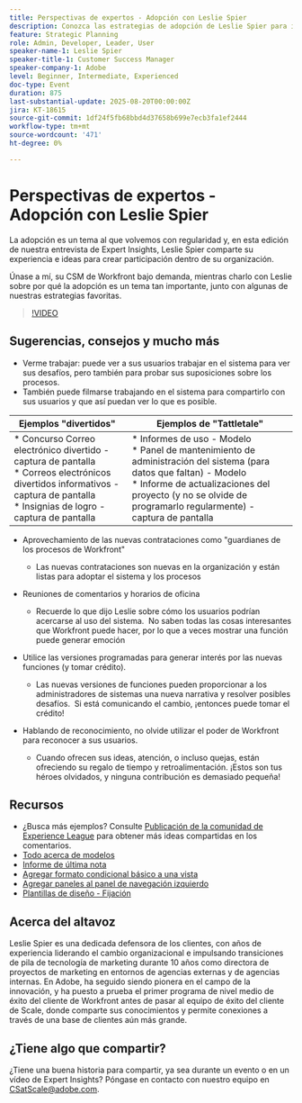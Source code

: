 ```yaml
---
title: Perspectivas de expertos - Adopción con Leslie Spier
description: Conozca las estrategias de adopción de Leslie Spier para impulsar la participación de Workfront, mejorar los procesos y reconocer las contribuciones de los usuarios.
feature: Strategic Planning
role: Admin, Developer, Leader, User
speaker-name-1: Leslie Spier
speaker-title-1: Customer Success Manager
speaker-company-1: Adobe
level: Beginner, Intermediate, Experienced
doc-type: Event
duration: 875
last-substantial-update: 2025-08-20T00:00:00Z
jira: KT-18615
source-git-commit: 1df24f5fb68bbd4d37658b699e7ecb3fa1ef2444
workflow-type: tm+mt
source-wordcount: '471'
ht-degree: 0%

---
```



# Perspectivas de expertos - Adopción con Leslie Spier

La adopción es un tema al que volvemos con regularidad y, en esta edición de nuestra entrevista de Expert Insights, Leslie Spier comparte su experiencia e ideas para crear participación dentro de su organización.

Únase a mí, su CSM de Workfront bajo demanda, mientras charlo con Leslie sobre por qué la adopción es un tema tan importante, junto con algunas de nuestras estrategias favoritas.

>[!VIDEO](https://video.tv.adobe.com/v/3469930/?learn=on&enablevpops&captions=spa)

## Sugerencias, consejos y mucho más

* Verme trabajar: puede ver a sus usuarios trabajar en el sistema para ver sus desafíos, pero también para probar sus suposiciones sobre los procesos. 
* También puede filmarse trabajando en el sistema para compartirlo con sus usuarios y que así puedan ver lo que es posible. 


| Ejemplos &quot;divertidos&quot;  | Ejemplos de &quot;Tattletale&quot; |
|---|---|
| * Concurso Correo electrónico divertido - captura de pantalla <br> * Correos electrónicos divertidos informativos - captura de pantalla <br> * Insignias de logro - captura de pantalla  | * Informes de uso - Modelo <br> * Panel de mantenimiento de administración del sistema (para datos que faltan) - Modelo <br> * Informe de actualizaciones del proyecto (y no se olvide de programarlo regularmente) - captura de pantalla |


* Aprovechamiento de las nuevas contrataciones como &quot;guardianes de los procesos de Workfront&quot; 
   * Las nuevas contrataciones son nuevas en la organización y están listas para adoptar el sistema y los procesos 

* Reuniones de comentarios y horarios de oficina 
   * Recuerde lo que dijo Leslie sobre cómo los usuarios podrían acercarse al uso del sistema.  No saben todas las cosas interesantes que Workfront puede hacer, por lo que a veces mostrar una función puede generar emoción 

* Utilice las versiones programadas para generar interés por las nuevas funciones (y tomar crédito). 
   * Las nuevas versiones de funciones pueden proporcionar a los administradores de sistemas una nueva narrativa y resolver posibles desafíos.  Si está comunicando el cambio, ¡entonces puede tomar el crédito! 

* Hablando de reconocimiento, no olvide utilizar el poder de Workfront para reconocer a sus usuarios. 
   * Cuando ofrecen sus ideas, atención, o incluso quejas, están ofreciendo su regalo de tiempo y retroalimentación. ¡Estos son tus héroes olvidados, y ninguna contribución es demasiado pequeña!  

## Recursos

* ¿Busca más ejemplos? Consulte [Publicación de la comunidad de Experience League](https://experienceleaguecommunities.adobe.com/t5/workfront-discussions/video-august-2023-workfront-expert-insights-adoption-with-leslie/td-p/613314?profile.language=es) para obtener más ideas compartidas en los comentarios.
* [Todo acerca de modelos](https://experienceleague.adobe.com/docs/workfront/using/administration-and-setup/blueprints/blueprints.html?lang=es)
* [Informe de última nota](https://experienceleague.adobe.com/docs/workfront/using/basics/update-work-items-view-updates/view-all-updates-in-a-report.html?lang=es)
* [Agregar formato condicional básico a una vista](https://experienceleague.adobe.com/docs/workfront-learn/tutorials-workfront/reporting/basic-reporting/add-basic-conditional-formatting-to-a-view.html?lang=es)
* [Agregar paneles al panel de navegación izquierdo](https://experienceleague.adobe.com/docs/workfront/using/basics/navigate/simplified-left-navigation.html?lang=es)
* [Plantillas de diseño - Fijación](https://experienceleague.adobe.com/docs/workfront/using/administration-and-setup/customize/layout-templates/customize-pinned-pages.html?lang=es)

## Acerca del altavoz

Leslie Spier es una dedicada defensora de los clientes, con años de experiencia liderando el cambio organizacional e impulsando transiciones de pila de tecnología de marketing durante 10 años como directora de proyectos de marketing en entornos de agencias externas y de agencias internas. En Adobe, ha seguido siendo pionera en el campo de la innovación, y ha puesto a prueba el primer programa de nivel medio de éxito del cliente de Workfront antes de pasar al equipo de éxito del cliente de Scale, donde comparte sus conocimientos y permite conexiones a través de una base de clientes aún más grande. 

## ¿Tiene algo que compartir?

¿Tiene una buena historia para compartir, ya sea durante un evento o en un vídeo de Expert Insights? Póngase en contacto con nuestro equipo en [CSatScale@adobe.com](mailto:CSatScale@adobe.com).
